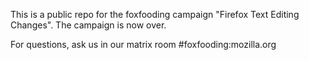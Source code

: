 <p>This is a public repo for the foxfooding campaign "Firefox Text Editing Changes". The campaign is now over.</p>
<p>For questions, ask us in our matrix room #foxfooding:mozilla.org</p>
